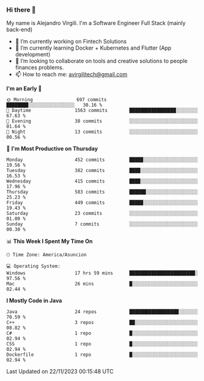 ### Hi there 👋

My name is Alejandro Virgili. I'm a Software Engineer Full Stack (mainly back-end)


- 🔭 I’m currently working on Fintech Solutions
- 🌱 I’m currently learning Docker + Kubernetes and Flutter (App development)
- 👯 I’m looking to collaborate on tools and creative solutions to people finances problems.
- 📫 How to reach me: avirgilitech@gmail.com
  
<!--START_SECTION:waka-->
**I'm an Early 🐤** 

```text
🌞 Morning                697 commits         ████████░░░░░░░░░░░░░░░░░   30.16 % 
🌆 Daytime                1563 commits        █████████████████░░░░░░░░   67.63 % 
🌃 Evening                38 commits          ░░░░░░░░░░░░░░░░░░░░░░░░░   01.64 % 
🌙 Night                  13 commits          ░░░░░░░░░░░░░░░░░░░░░░░░░   00.56 % 
```
📅 **I'm Most Productive on Thursday** 

```text
Monday                   452 commits         █████░░░░░░░░░░░░░░░░░░░░   19.56 % 
Tuesday                  382 commits         ████░░░░░░░░░░░░░░░░░░░░░   16.53 % 
Wednesday                415 commits         ████░░░░░░░░░░░░░░░░░░░░░   17.96 % 
Thursday                 583 commits         ██████░░░░░░░░░░░░░░░░░░░   25.23 % 
Friday                   449 commits         █████░░░░░░░░░░░░░░░░░░░░   19.43 % 
Saturday                 23 commits          ░░░░░░░░░░░░░░░░░░░░░░░░░   01.00 % 
Sunday                   7 commits           ░░░░░░░░░░░░░░░░░░░░░░░░░   00.30 % 
```


📊 **This Week I Spent My Time On** 

```text
🕑︎ Time Zone: America/Asuncion

💻 Operating System: 
Windows                  17 hrs 59 mins      ████████████████████████░   97.56 % 
Mac                      26 mins             █░░░░░░░░░░░░░░░░░░░░░░░░   02.44 % 
```

**I Mostly Code in Java** 

```text
Java                     24 repos            ██████████████████░░░░░░░   70.59 % 
C++                      3 repos             ██░░░░░░░░░░░░░░░░░░░░░░░   08.82 % 
C#                       1 repo              █░░░░░░░░░░░░░░░░░░░░░░░░   02.94 % 
CSS                      1 repo              █░░░░░░░░░░░░░░░░░░░░░░░░   02.94 % 
Dockerfile               1 repo              █░░░░░░░░░░░░░░░░░░░░░░░░   02.94 % 
```




 Last Updated on 22/11/2023 00:15:48 UTC
<!--END_SECTION:waka-->
